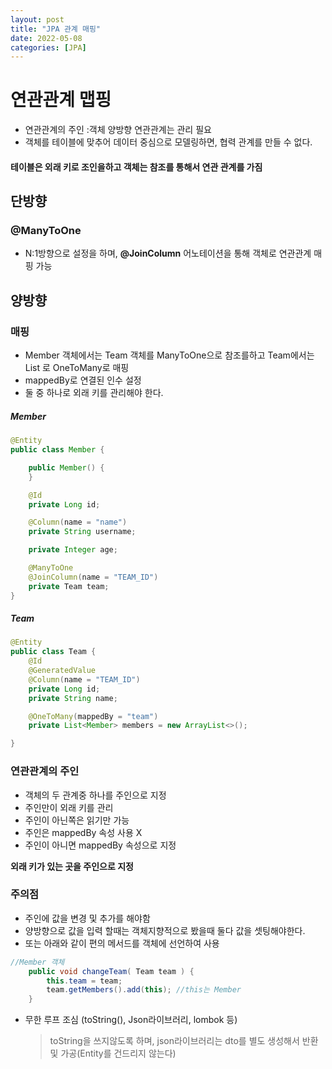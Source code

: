 ```yaml
---
layout: post
title: "JPA 관계 매핑"
date: 2022-05-08
categories: [JPA]
---
```


# 연관관계 맵핑

- 연관관계의 주인 :객체 양방향 연관관계는 관리 필요
- 객체를 테이블에 맞추어 데이터 중심으로 모델링하면, 협력 관계를 만들 수 없다.

#### 테이블은 외래 키로 조인을하고 객체는 참조를 통해서 연관 관계를 가짐

## 단방향

### @ManyToOne

- N:1방향으로 설정을 하며, **@JoinColumn** 어노테이션을 통해 객체로 연관관계 매핑 가능

## 양방향

### 매핑

- Member 객체에서는 Team 객체를 ManyToOne으로 참조를하고 Team에서는 List<Member> 로 OneToMany로 매핑
- mappedBy로 연결된 인수 설정
- 둘 중 하나로 외래 키를 관리해야 한다.

##### Member

```java
@Entity
public class Member {

    public Member() {
    }

    @Id
    private Long id;

    @Column(name = "name")
    private String username;

    private Integer age;

    @ManyToOne
    @JoinColumn(name = "TEAM_ID")
    private Team team;
}
```

##### Team

```java
@Entity
public class Team {
    @Id
    @GeneratedValue
    @Column(name = "TEAM_ID")
    private Long id;
    private String name;

    @OneToMany(mappedBy = "team")
    private List<Member> members = new ArrayList<>();

}
```

### 연관관계의 주인

- 객체의 두 관계중 하나를 주인으로 지정
- 주인만이 외래 키를 관리
- 주인이 아닌쪽은 읽기만 가능
- 주인은 mappedBy 속성 사용 X
- 주인이 아니면 mappedBy 속성으로 지정

**외래 키가 있는 곳을 주인으로 지정**

### 주의점

- 주인에 값을 변경 및 추가를 해야함
- 양방향으로 값을 입력 할때는 객체지향적으로 봤을때 둘다 값을 셋팅해야한다.
- 또는 아래와 같이 편의 메서드를 객체에 선언하여 사용

```java
//Member 객체
    public void changeTeam( Team team ) {
        this.team = team;
        team.getMembers().add(this); //this는 Member
    }
```

- 무한 루프 조심 (toString(), Json라이브러리, lombok 등)
  > toString을 쓰지않도록 하며, json라이브러리는 dto를 별도 생성해서 반환 및 가공(Entity를 건드리지 않는다)
